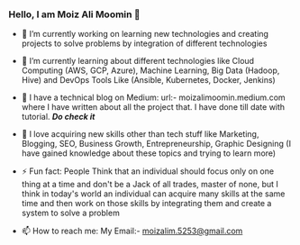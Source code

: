 ### Hello, I am Moiz Ali Moomin 👋

- 🔭 I’m currently working on learning new technologies and creating projects to solve problems by integration  of different technologies

- 🌱 I’m currently learning about different technologies like Cloud Computing (AWS, GCP, Azure), Machine Learning, Big Data (Hadoop, Hive) and DevOps Tools Like (Ansible, Kubernetes, Docker, Jenkins)

- 👯 I have a technical blog on Medium: url:- moizalimoomin.medium.com where I have written about all the project that. I have done till date with tutorial. ***Do check it***

- 💬 I love acquiring new skills other than tech stuff like Marketing, Blogging, SEO, Business Growth, Entrepreneurship, Graphic Designing (I have gained knowledge about these topics and trying to learn more)

- ⚡ Fun fact: People Think that an individual should focus only on one thing at a time and don't be a Jack of all trades, master of none, but I think in today's world an individual can acquire many skills at the same time and then work on those skills by integrating them and create a system to solve a problem  

- 📫 How to reach me: My Email:- moizalim.5253@gmail.com

